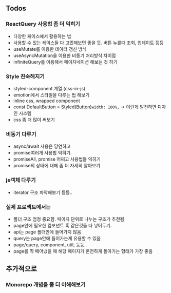 ## Todos

### ReactQuery 사용법 좀 더 익히기

- 다양한 케이스에서 활용하는 법
- 사용할 수 있는 케이스들 다 고민해보면 좋을 듯. 버튼 누를때 조회, 업데이트 등등
- useMutate를 이용한 데이터 갱신 방식
- useAsyncMutation을 이용한 비동기 처리방식 차이점
- infiniteQuery를 이용해서 페이지네이션 해보는 것 하기

### Style 친숙해지기 

- styled-component 계열 (css-in-js)
- emotion에서 스타일을 다루는 법 해보기
- inline css, wrapped component
- const DefaultButton = Styled(Button)` width: 100%, ` -> 이런게 발전하면 디자인 시스템
- css 좀 더 많이 써보기

### 비동기 다루기

- async/await 사용은 당연하고
- promise여러개 사용법 익히기.
- promiseAll, promise 어쩌고 사용법들 익히기
- promise의 상태에 대해 좀 더 자세히 알아보기

### js객체 다루기

- iterator 구조 파악해보기 등등..

### 실제 프로젝트에서는

- 폴더 구조 엄청 중요함. 페이지 단위로 나누는 구조가 추천됨
- page안에 필요한 컴포넌트 훅 같은것들 다 넣어두기.
- api는 page 폴더안에 들어가지 않음
- query는 page안에 들어가는게 유용할 수 있음
- page/query, component, util, 등등..
- page를 딱 떼어냈을 때 해당 페이지가 온전하게 돌아가는 형태가 가장 좋음

## 추가적으로

### Monorepo 개념을 좀 더 이해해보기
